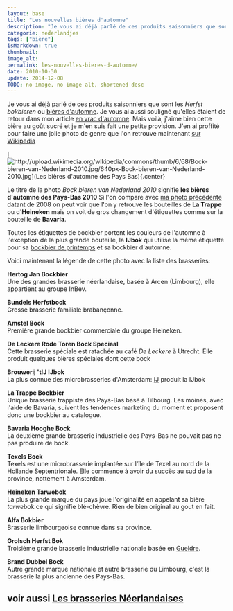 ```yaml
---
layout: base
title: "Les nouvelles bières d'automne"
description: "Je vous ai déjà parlé de ces produits saisonniers que sont les Herfst bokbieren ou bières d'automne. Je vous ai aussi souligné qu'elles étaient de retour "
categorie: nederlandjes
tags: ["bière"]
isMarkdown: true
thumbnail: 
image_alt: 
permalink: les-nouvelles-bieres-d-automne/
date: 2010-10-30
update: 2014-12-08
TODO: no image, no image alt, shortened desc
---
```


Je vous ai déjà parlé de ces produits saisonniers que sont les *Herfst bokbieren* ou [bières d'automne](/la-herfst-bokbier-biere-d-automne). Je vous ai aussi souligné qu'elles étaient de retour dans mon article [en vrac d'automne](/en-vrac-et-en-automne). Mais voilà, j'aime bien cette bière au goût sucré et je m'en suis fait une petite provision. J'en ai proffité pour faire une jolie photo de genre que l'on retrouve maintenant [sur Wikipedia](/les-nouvelles-bieres-d-automne)

[![http://upload.wikimedia.org/wikipedia/commons/thumb/6/68/Bock-bieren-van-Nederland-2010.jpg/640px-Bock-bieren-van-Nederland-2010.jpg](Les bières d'automne des Pays Bas){.center}](http://commons.wikimedia.org/wiki/File:Bock-bieren-van-Nederland-2010.jpg)

Le titre de la photo *Bock bieren van Nederland 2010* signifie **les bières d'automne des Pays-Bas 2010** Si l'on compare avec [ma photo précédente](http://commons.wikimedia.org/wiki/File:Bock-bieren-van-Nederland.jpg) datant de 2008 on peut voir que l'on y retrouve les bouteilles de **La Trappe** ou d'**Heineken** mais on voit de gros changement d'étiquettes comme sur la bouteille de **Bavaria**.

Toutes les étiquettes de bockbier portent les couleurs de l'automne à l'exception de la plus grande bouteille, la **IJbok** qui utilise la même étiquette pour sa [bockbier de printemps](/printemps-en-vrac-et-en-retard) et sa bockbier d'automne.

Voici maintenant la légende de cette photo avec la liste des brasseries:

**Hertog Jan Bockbier**  
Une des grandes brasserie néerlandaise, basée à Arcen (Limbourg), elle appartient au groupe InBev.

**Bundels Herfstbock**  
Grosse brasserie familiale brabançonne. 

**Amstel Bock**  
Première grande bockbier commerciale du groupe Heineken.

**De Leckere Rode Toren Bock Speciaal**  
Cette brasserie spéciale est ratachée au café *De Leckere* à Utrecht. Elle produit quelques bières spéciales dont cette bock

**Brouwerij 'tIJ IJbok**  
La plus connue des microbrasseries d'Amsterdam: [IJ](/nouveau-mot-ij) produit la IJbok 

**La Trappe Bockbier**  
Unique brasserie trappiste des Pays-Bas basé à Tilbourg. Les moines, avec l'aide de Bavaria, suivent les tendences marketing du moment et proposent donc une bockbier au catalogue.

**Bavaria Hooghe Bock**  
La deuxième grande brasserie industrielle des Pays-Bas ne pouvait pas ne pas produire de bock.

**Texels Bock**  
Texels est une microbrasserie implantée sur l'île de Texel au nord de la Hollande Septentrionale. Elle commence à avoir du succès au sud de la province, nottement à Amsterdam.

**Heineken Tarwebok**  
La plus grande marque du pays joue l'originalité en appelant sa bière *tarwe*bok ce qui signifie blé-chèvre. Rien de bien original au gout en fait. 

**Alfa Bokbier**  
Brasserie limbourgeoise connue dans sa province.

**Grolsch Herfst Bok**  
Troisième grande brasserie industrielle nationale basée en [Gueldre](/les-provinces-des-pays-bas).

**Brand Dubbel Bock**  
Autre grande marque nationale et autre brasserie du Limbourg, c'est la brasserie la plus ancienne des Pays-Bas.

voir aussi [Les brasseries Néerlandaises](/les-brasseries-neerlandaises)
---